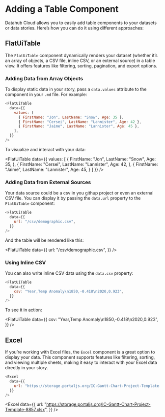 # Adding a Table Component

Datahub Cloud allows you to easily add table components to your datasets or data stories. Here’s how you can do it using different approaches:

## FlatUiTable

The `FlatUiTable` component dynamically renders your dataset (whether it’s an array of objects, a CSV file, inline CSV, or an external source) in a table view. It offers features like filtering, sorting, pagination, and export options.

### Adding Data from Array Objects

To display static data in your story, pass a `data.values` attribute to the component in your `.md` file. For example:

```js
<FlatUiTable
  data={{
    values: [
      { FirstName: "Jon", LastName: "Snow", Age: 35 },
      { FirstName: "Cersei", LastName: "Lannister", Age: 42 },
      { FirstName: "Jaime", LastName: "Lannister", Age: 45 },
    ],
  }}
/>
```

To visualize and interact with your data:

<FlatUiTable
data={{
    values: [
      {
        FirstName: "Jon",
        LastName: "Snow",
        Age: 35,
      },
      {
        FirstName: "Cersei",
        LastName: "Lannister",
        Age: 42,
      },
      {
        FirstName: "Jaime",
        LastName: "Lannister",
        Age: 45,
      }
    ]
  }}
/>

### Adding Data from External Sources

Your data source could be a csv in you githup project or even an external CSV file. You can display it by passing the `data.url` property to the `FlatUiTable` component:

```js
<FlatUiTable
  data={{
    url: "/csv/demographic.csv",
  }}
/>
```

And the table will be rendered like this:

<FlatUiTable
data={{
    url: "/csv/demographic.csv",
  }}
/>

### Using Inline CSV

You can also write inline CSV data using the `data.csv` property:

```js
<FlatUiTable
  data={{
    csv: "Year,Temp Anomaly\n1850,-0.418\n2020,0.923",
  }}
/>
```

To see it in action:

<FlatUiTable
data={{
    csv: "Year,Temp Anomaly\n1850,-0.418\n2020,0.923",
  }}
/>

## Excel

If you’re working with Excel files, the `Excel` component is a great option to display your data. This component supports features like filtering, sorting, and viewing multiple sheets, making it easy to interact with your Excel data directly in your story.

```js
<Excel
  data={{
    url: "https://storage.portaljs.org/IC-Gantt-Chart-Project-Template-8857.xlsx",
  }}
/>
```

<Excel
data={{
    url: "https://storage.portaljs.org/IC-Gantt-Chart-Project-Template-8857.xlsx",
  }}
/>
